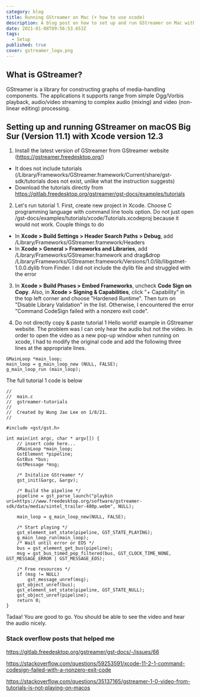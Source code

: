 ```yaml
---
category: blog
title: Running GStreamer on Mac (+ how to use xcode)
description: A blog post on how to set up and run GStreamer on Mac with Xcode
date: 2021-01-08T09:56:53.653Z
tags:
  - Setup
published: true
cover: gstreamer_logo.png
---
```

## What is GStreamer?

GStreamer is a library for constructing graphs of media-handling components. The applications it supports range from simple Ogg/Vorbis playback, audio/video streaming to complex audio (mixing) and video (non-linear editing) processing.

## Setting up and running GStreamer on macOS Big Sur (Version 11.1) with Xcode version 12.3

1. Install the latest version of GStreamer from GStreamer website (https://gstreamer.freedesktop.org/)

* It does not include tutorials (/Library/Frameworks/GStreamer.framework/Current/share/gst-sdk/tutorials does not exist, unlike what the instruction suggests)
* Download the tutorials directly from https://gitlab.freedesktop.org/gstreamer/gst-docs/examples/tutorials

2. Let's run tutorial 1. First, create new project in Xcode. Choose C programming language with command line tools option. Do not just open /gst-docs/examples/tutorials/xcode/Tutorials.xcodeproj because it would not work. Couple things to do

* In **Xcode > Build Settings > Header Search Paths > Debug**, add /Library/Frameworks/GStreamer.framework/Headers
* In **Xcode > General > Frameworks and Libraries**, add /Library/Frameworks/GStreamer.framework and drag&drop /Library/Frameworks/GStreamer.framework/Versions/1.0/lib/libgstnet-1.0.0.dylib from Finder. I did not include the dylib file and struggled with the error

3. In **Xcode > Build Phases > Embed Frameworks**, uncheck **Code Sign on Copy**. Also, in **Xcode > Signing & Capabilities**, click "+ Capability" in the top left corner and choose "Hardened Runtime". Then turn on "Disable Library Validation" in the list. Otherwise, I encountered the error "Command CodeSign failed with a nonzero exit code".

4. Do not directly copy & paste tutorial 1 Hello world! example in GStreamer website. The problem was I can only hear the audio but not the video. In order to open the video as a new pop-up window when running on xcode, I had to modify the original code and add the following three lines at the appropriate lines.

```
GMainLoop *main_loop;
main_loop = g_main_loop_new (NULL, FALSE);
g_main_loop_run (main_loop);
```
The full tutorial 1 code is below
```
//
//  main.c
//  gstreamer-tutorials
//
//  Created by Wung Jae Lee on 1/8/21.
//

#include <gst/gst.h>

int main(int argc, char * argv[]) {
    // insert code here...
    GMainLoop *main_loop;
    GstElement *pipeline;
    GstBus *bus;
    GstMessage *msg;
    
    /* Initalize GStreamer */
    gst_init(&argc, &argv);
    
    /* Build the pipeline */
    pipeline = gst_parse_launch("playbin uri=https://www.freedesktop.org/software/gstreamer-sdk/data/media/sintel_trailer-480p.webm", NULL);
    
    main_loop = g_main_loop_new(NULL, FALSE);
    
    /* Start playing */
    gst_element_set_state(pipeline, GST_STATE_PLAYING);
    g_main_loop_run(main_loop);
    /* Wait until error or EOS */
    bus = gst_element_get_bus(pipeline);
    msg = gst_bus_timed_pop_filtered(bus, GST_CLOCK_TIME_NONE, GST_MESSAGE_ERROR | GST_MESSAGE_EOS);
    
    /* Free resources */
    if (msg != NULL)
        gst_message_unref(msg);
    gst_object_unref(bus);
    gst_element_set_state(pipeline, GST_STATE_NULL);
    gst_object_unref(pipeline);
    return 0;
}
```
Tadaa! You are good to go. You should be able to see the video and hear the audio nicely.

### Stack overflow posts that helped me
https://gitlab.freedesktop.org/gstreamer/gst-docs/-/issues/66

https://stackoverflow.com/questions/59253591/xcode-11-2-1-command-codesign-failed-with-a-nonzero-exit-code

https://stackoverflow.com/questions/35137165/gstreamer-1-0-video-from-tutorials-is-not-playing-on-macos

